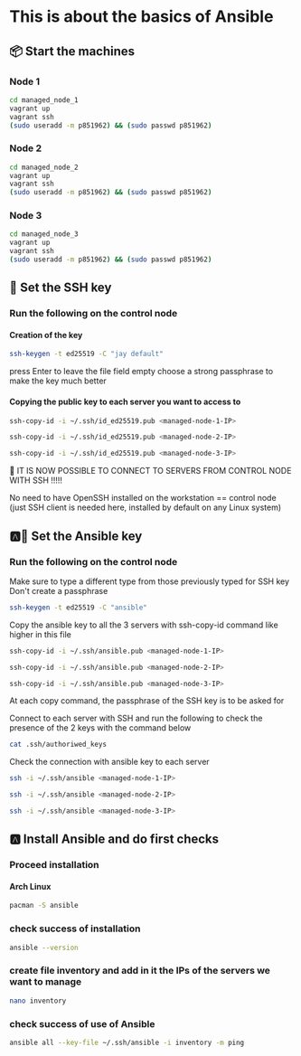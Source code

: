 # This is about the basics of Ansible




## 📦 Start the machines


### Node 1

```bash
cd managed_node_1
vagrant up
vagrant ssh
(sudo useradd -m p851962) && (sudo passwd p851962)
```

### Node 2

```bash
cd managed_node_2
vagrant up
vagrant ssh
(sudo useradd -m p851962) && (sudo passwd p851962)
```

### Node 3

```bash
cd managed_node_3
vagrant up
vagrant ssh
(sudo useradd -m p851962) && (sudo passwd p851962)
```
## 🔑 Set the SSH key

### Run the following on the control node

#### Creation of the key

```bash
ssh-keygen -t ed25519 -C "jay default"
```
press Enter to leave the file field empty
choose a strong passphrase to make the key much better


#### Copying the public key to each server you want to access to

```bash
ssh-copy-id -i ~/.ssh/id_ed25519.pub <managed-node-1-IP>
```

```bash
ssh-copy-id -i ~/.ssh/id_ed25519.pub <managed-node-2-IP>
```

```bash
ssh-copy-id -i ~/.ssh/id_ed25519.pub <managed-node-3-IP>
```

🥳 IT IS NOW POSSIBLE TO CONNECT TO SERVERS FROM CONTROL NODE WITH SSH !!!!!

No need to have OpenSSH installed on the workstation == control node (just SSH client is needed here, installed by default on any Linux system)




## 🅰️🔑 Set the Ansible key

### Run the following on the control node

Make sure to type a different type from those previously typed for SSH key
Don't create a passphrase
```bash
ssh-keygen -t ed25519 -C "ansible"
```

Copy the ansible key to all the 3 servers with ssh-copy-id command like higher in this file
```bash
ssh-copy-id -i ~/.ssh/ansible.pub <managed-node-1-IP>
```

```bash
ssh-copy-id -i ~/.ssh/ansible.pub <managed-node-2-IP>
```

```bash
ssh-copy-id -i ~/.ssh/ansible.pub <managed-node-3-IP>
```
At each copy command, the passphrase of the SSH key is to be asked for

Connect to each server with SSH and run the following to check the presence of the 2 keys with the command below
```bash
cat .ssh/authoriwed_keys
```

Check the connection with ansible key to each server
```bash
ssh -i ~/.ssh/ansible <managed-node-1-IP>
```
```bash
ssh -i ~/.ssh/ansible <managed-node-2-IP>
```
```bash
ssh -i ~/.ssh/ansible <managed-node-3-IP>
```

## 🅰️ Install Ansible and do first checks

### Proceed installation

#### Arch Linux
```bash
pacman -S ansible
```

### check success of installation
```bash
ansible --version
```

### create file inventory and add in it the IPs of the servers we want to manage
```bash
nano inventory
```

### check success of use of Ansible

```bash
ansible all --key-file ~/.ssh/ansible -i inventory -m ping
```